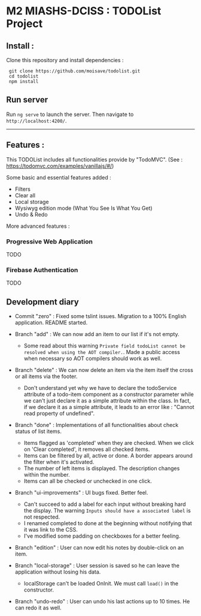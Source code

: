 # M2 MIASHS-DCISS : TODOList Project

## Install :

Clone this repository and install dependencies :

```
 git clone https://github.com/moisave/todolist.git
 cd todolist
 npm install
```

## Run server

Run `ng serve` to launch the server. Then navigate to `http://localhost:4200/`. 

---

## Features :

This TODOList includes all functionalities provide by "TodoMVC".
(See : https://todomvc.com/examples/vanillajs/#/)

Some basic and essential features added : 

- Filters
- Clear all
- Local storage
- Wysiwyg edition mode (What You See Is What You Get)
- Undo & Redo

More advanced features :

### Progressive Web Application

TODO

### Firebase Authentication

TODO

## Development diary

- Commit "zero" : Fixed some tslint issues. Migration to a 100% English application. README started.

- Branch "add" : We can now add an item to our list if it's not empty.
    - Some read about this warning `Private field todoList cannot be resolved when using the AOT compiler.`. Made a public access when necessary so AOT compilers should work as well.

- Branch "delete" : We can now delete an item via the item itself the cross or all items via the footer.
    - Don't understand yet why we have to declare the todoService attribute of a todo-item component as a constructor parameter while we can't just declare it as a simple attribute within the class.
    In fact, if we declare it as a simple attribute, it leads to an error like : "Cannot read property of undefined".

- Branch "done" : Implementations of all functionalities about check status of list items.
    - Items flagged as 'completed' when they are checked. When we click on 'Clear completed', it removes all checked items.
    - Items can be filtered by all, active or done. A border appears around the filter when it's activated.
    - The number of left items is displayed. The description changes within the number.
    - Items can all be checked or unchecked in one click.

- Branch "ui-improvements" : UI bugs fixed. Better feel.
    - Can't succeed to add a label for each input without breaking hard the display. The warning `Inputs should have a associated label` is not respected.
    - I renamed completed to done at the beginning without notifying that it was link to the CSS.
    - I've modified some padding on checkboxes for a better feeling.

- Branch "edition" : User can now edit his notes by double-click on an item.

- Branch "local-storage" : User session is saved so he can leave the application without losing his data.
    - localStorage can't be loaded OnInit. We must call `load()` in the constructor.

- Branch "undo-redo" : User can undo his last actions up to 10 times. He can redo it as well.

